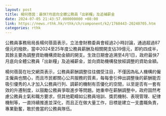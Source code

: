 ```yaml
---
layout: post
title: 楊何蓓茵：最快7月底向全體公務員「出新糧」及追補薪金
date: 2024-07-05 21:43:57.000000000 +08:00
link: https://news.rthk.hk/rthk/ch/component/k2/1760443-20240705.htm
categories: rthk
---
```


公務員事務局局長楊何蓓茵表示，立法會財務委員會經過2小時討論，通過超過87億元的撥款，當中2024至25年度公務員薪酬及相關開支佔39億元，即約四成半，其餘主要為調整資助機構資助金額的開支。生效日期會追溯至4月1日，政府最快7月底向全體公務員「出新糧」及追補薪金，並向資助機構發放經調整的資助金額。

楊何蓓茵在社交網頁表示，公務員薪酬調整往往備受注目，不僅因為私人機構的僱主僱員也關心，而且市民都關心公共服務的質素，每每會引伸出調整後的薪酬能否吸引優秀的人才加入公務員行列、調薪的機制有否優化的空間，以至是否有一套有效的升遷制度，以鼓勵公務員爭取進步等問題。她重申在薪酬調整中，政府固然考慮公務員士氣和職方要求，但其他範疇如公務員培訓、獎罰機制、表現管理、紀律機制等，一直持續推進並深化，而且正在做大量工作，目標是建立一支盡職負責，專業勤奮，敢於擔當的公務員隊伍。
